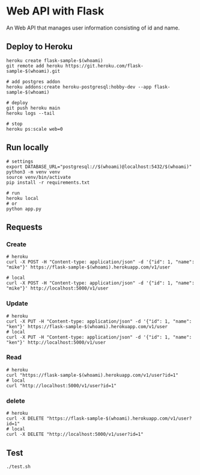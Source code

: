 # Web API with Flask

An Web API that manages user information consisting of id and name.

## Deploy to Heroku

```
heroku create flask-sample-$(whoami)
git remote add heroku https://git.heroku.com/flask-sample-$(whoami).git

# add postgres addon
heroku addons:create heroku-postgresql:hobby-dev --app flask-sample-$(whoami)

# deploy
git push heroku main
heroku logs --tail

# stop
heroku ps:scale web=0
```

## Run locally

```
# settings
export DATABASE_URL="postgresql://$(whoami)@localhost:5432/$(whoami)"
python3 -m venv venv
source venv/bin/activate
pip install -r requirements.txt

# run
heroku local
# or
python app.py
```

## Requests
### Create
```
# heroku
curl -X POST -H "Content-type: application/json" -d '{"id": 1, "name": "mike"}' https://flask-sample-$(whoami).herokuapp.com/v1/user

# local
curl -X POST -H "Content-type: application/json" -d '{"id": 1, "name": "mike"}' http://localhost:5000/v1/user
```

### Update
```
# heroku
curl -X PUT -H "Content-type: application/json" -d '{"id": 1, "name": "ken"}' https://flask-sample-$(whoami).herokuapp.com/v1/user
# local
curl -X PUT -H "Content-type: application/json" -d '{"id": 1, "name": "ken"}' http://localhost:5000/v1/user
```

### Read
```
# heroku
curl "https://flask-sample-$(whoami).herokuapp.com/v1/user?id=1"
# local
curl "http://localhost:5000/v1/user?id=1"
```

### delete
```
# heroku
curl -X DELETE "https://flask-sample-$(whoami).herokuapp.com/v1/user?id=1"
# local
curl -X DELETE "http://localhost:5000/v1/user?id=1"
```

## Test
```
./test.sh
```

